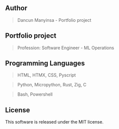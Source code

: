 ## Author

> Dancun Manyinsa - Portfolio project 

## Portfolio project 

> Profession: Software Engineer - ML Operations

## Programming Languages

> HTML, HTMX, CSS, Pyscript

> Python, Micropython, Rust, Zig, C

> Bash, Powershell 


## License

This software is released under the MIT license.
